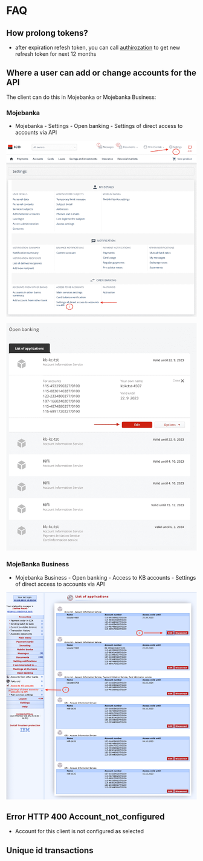 # FAQ

## How prolong tokens?

- after expiration refesh token, you can call [authirozation](./Tokens#authorization-code) to get new refresh token for next 12 months

## Where a user can add or change accounts for the API

The client can do this in Mojebanka or Mojebanka Business:

### Mojebanka

- Mojebanka - Settings - Open banking - Settings of direct access to accounts via API

![mb menu](./img/mb-menu.min.png)

![mb accounts](./img/mb-accounts.min.png)

### MojeBanka Business

- Mojebanka Business - Open banking -  Access to KB accounts - Settings of direct access to accounts via API

![mbb menu](./img/mbb.min.png)

## Error HTTP 400 Account_not_configured

- Account for this client is not configured as selected

## Unique id transactions